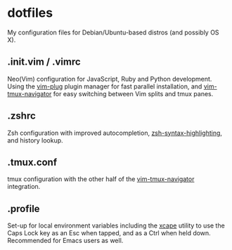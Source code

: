 # dotfiles
My configuration files for Debian/Ubuntu-based distros (and possibly OS X).

## .init.vim / .vimrc
Neo(Vim) configuration for JavaScript, Ruby and Python development. Using the [vim-plug](https://github.com/junegunn/vim-plug) plugin manager for fast parallel installation, and [vim-tmux-navigator](https://github.com/christoomey/vim-tmux-navigator) for easy switching between Vim splits and tmux panes.

## .zshrc
Zsh configuration with improved autocompletion, [zsh-syntax-highlighting](https://github.com/zsh-users/zsh-syntax-highlighting), and history lookup.

## .tmux.conf
tmux configuration with the other half of the [vim-tmux-navigator](https://github.com/christoomey/vim-tmux-navigator) integration.

## .profile
Set-up for local environment variables including the [xcape](https://github.com/alols/xcape) utility to use the Caps Lock key as an Esc when tapped, and as a Ctrl when held down. Recommended for Emacs users as well.
